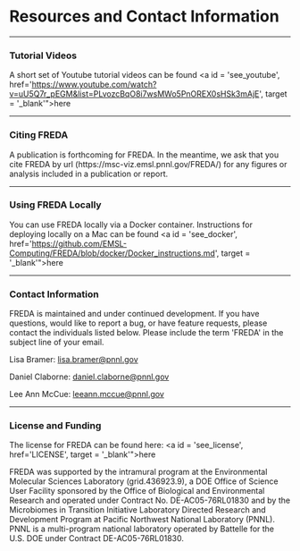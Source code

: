 # Resources and Contact Information

***

### **Tutorial Videos**

A short set of Youtube tutorial videos can be found <span><a id = 'see_youtube', href='https://www.youtube.com/watch?v=uU5Q7r_pEGM&list=PLvozcBqO8i7wsMWo5PnOREX0sHSk3mAjE', target = '_blank'">here <span class = "glyphicon glyphicon-new-window"></span></a></span>

***

### **Citing FREDA**

A publication is forthcoming for FREDA.  In the meantime, we ask that you cite FREDA by url (https:<span></span>//msc-viz.emsl.pnnl.gov/FREDA/) for any figures or analysis included in a publication or report.

***

### **Using FREDA Locally**

You can use FREDA locally via a Docker container. Instructions for deploying locally on a Mac can be found <span><a id = 'see_docker', href='https://github.com/EMSL-Computing/FREDA/blob/docker/Docker_instructions.md', target = '_blank'">here <span class = "glyphicon glyphicon-new-window"></span></a></span>
***

### **Contact Information**
 
FREDA is maintained and under continued development. If you have questions, would like to report a bug, or have feature requests, please contact the individuals listed below. Please include the term 'FREDA' in the subject line of your email.

Lisa Bramer: lisa.bramer@pnnl.gov

Daniel Claborne: daniel.claborne@pnnl.gov

Lee Ann McCue: leeann.mccue@pnnl.gov

***

### **License and Funding**

The license for FREDA can be found here: 
<span><a id = 'see_license', href='LICENSE', target = '_blank'">here <span class = "glyphicon glyphicon-new-window"></span></a></span>

FREDA was supported by the intramural program at the Environmental Molecular Sciences Laboratory (grid.436923.9), a DOE Office of Science User Facility sponsored by the Office of Biological and Environmental Research and operated under Contract No. DE-AC05-76RL01830 and by the Microbiomes in Transition Initiative Laboratory Directed Research and Development Program at Pacific Northwest National Laboratory (PNNL). PNNL is a multi-program national laboratory operated by Battelle for the U.S. DOE under Contract DE-AC05-76RL01830.
